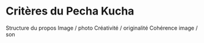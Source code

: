 # Critères du Pecha Kucha

Structure du propos
Image / photo
Créativité / originalité
Cohérence image / son
